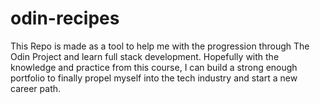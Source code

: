 # odin-recipes

This Repo is made as a tool to help me with the progression through The Odin Project and learn full stack development. 
Hopefully with the knowledge and practice from this course, I can build a strong enough portfolio to finally propel myself into the tech 
industry and start a new career path. 
